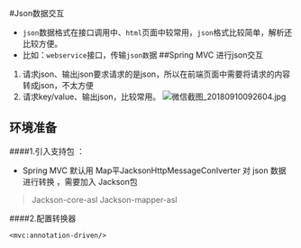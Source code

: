 #Json数据交互
* `json`数据格式在接口调用中、`html`页面中较常用，`json`格式比较简单，解析还比较方便。
* 比如：`webservice`接口，传输`json数`据
##Spring MVC 进行json交互
1. 请求json、输出json要求请求的是json，所以在前端页面中需要将请求的内容转成json，不太方便
2. 请求key/value、输出json，比较常用。
![微信截图_20180910092604.jpg](https://upload-images.jianshu.io/upload_images/13055171-4c892247c8657f27.jpg?imageMogr2/auto-orient/strip%7CimageView2/2/w/1240)


## 环境准备
####1.引入支持包 ： 
* Spring MVC 默认用 Map平JacksonHttpMessageConIverter 对 json 数据进行转换 ，需要加入 Jackson包 

> Jackson-core-asl
> Jackson-mapper-asl

####2.配置转换器
```
<mvc:annotation-driven/>
```


